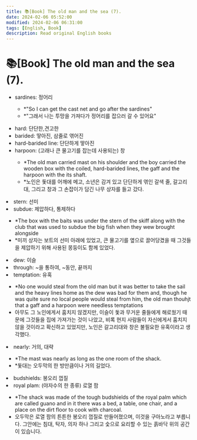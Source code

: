 ```yaml
---
title: 📚[Book] The old man and the sea (7).
date: 2024-02-06 05:52:00
modified: 2024-02-06 06:31:00
tags: [English, Book]
description: Read original English books
---
```


# 📚[Book] The old man and the sea (7).

<p>
    <ul>
        <li>sardines: 정어리</li>
        <ul>
            <li>*"So I can get the cast net and go after the sardines"</li>
        <li>*"그래서 나는 투망을 가져다가 정어리를 잡으러 갈 수 있어요"</li>
        </ul>
</ul>
</p>
<p>
    <ul>
        <li>hard: 단단한,견고한</li>
        <li>barided: 땋아진, 삼줄로 엮어진</li>
        <li>hard-barided line: 단단하게 땋아진</li>
        <li>harpoon: (고래나 큰 물고기를 잡는데 사용되는) 창</li>
        <ul>
            <li>*The old man carried mast on his shoulder and the boy carried the wooden box with the coiled, hard-barided lines, the gaff and the harpoon with the its shaft.</li>
            <li>*노인은 돛대를 어깨에 메고, 소년은 감겨 있고 단단하게 엮인 갈색 줄, 갈고리대, 그리고 창과 그 손잡이가 담긴 나무 상자를 들고 갔다.</li>
        </ul>
</ul>
</p>
<p>
    <li>stern: 선미</li>
    <li>subdue: 제압하다, 통제하다</li>
    <ul>
        <li>*The box with the baits was under the stern of the skiff along with the club that was used to subdue the big fish when they wew brought alongside</li>
        <li>*미끼 상자는 보트의 선미 아래에 있었고, 큰 물고기를 옆으로 끌어당겼을 때 그것들을 제압하기 위해 사용된 몽둥이도 함께 있었다.</li>
</ul>
</p>
<p>
    <li>dew: 이슬</li>
    <li>through: ~을 통하여, ~동안, 끝까지</li>
    <li>temptation: 유혹</li>
    <ul>
        <li>*No one would steal from the old man but it was better to take the sail and the heavy lines home as the dew was bad for them and, though he was quite sure no local people would steal from him, the old man thouhjt that a gaff and a harpoon were needless temptations</li>
        <li>아무도 그 노인에게서 훔치지 않겠지만, 이슬이 돛과 무거운 줄들에게 해로웠기 때문에 그것들을 집에 가져가는 것이 나았고, 비록 현지 사람들이 자신에게서 훔치지 않을 것이라고 확신하고 있었지만, 노인은 갈고리대와 창은 불필요한 유혹이라고 생각했다.</li>
</ul>
</p>
<p>
    <li>nearly: 거의, 대략</li>
    <ul>
        <li>*The mast was nearly as long as the one room of the shack.</li>
        <li>*돛대는 오두막의 한 방만큼이나 거의 길었다.</li>
</ul>
</p>
<p>
    <li>budshields: 봉오리 껍질</li>
    <li>royal plam: (야자수의 한 종류) 로열 팜</li>
    <ul>
        <li>*The shack was made of the tough budshields of the royal palm which are called guano and in it there was a bed, a table, one chair, and a place on the dirt floor to cook with charcoal.</li>
        <li>오두막은 로열 팜의 튼튼한 봉오리 껍질로 만들어졌으며, 이것을 구아노라고 부릅니다. 그안에는 침대, 탁자, 의자 하나 그리고 숯으로 요리할 수 있는 흙바닥 위의 공간이 있습니다.</li>
</ul>
</p>
